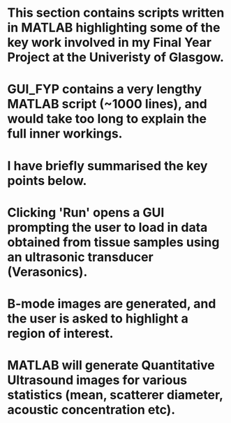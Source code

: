 # This section contains scripts written in MATLAB highlighting some of the key work involved in my Final Year Project at the Univeristy of Glasgow.
# GUI_FYP contains a very lengthy MATLAB script (~1000 lines), and would take too long to explain the full inner workings.
# I have briefly summarised the key points below.
# Clicking 'Run' opens a GUI prompting the user to load in data obtained from tissue samples using an ultrasonic transducer (Verasonics).
# B-mode images are generated, and the user is asked to highlight a region of interest.
# MATLAB will generate Quantitative Ultrasound images for various statistics (mean, scatterer diameter, acoustic concentration etc). 
